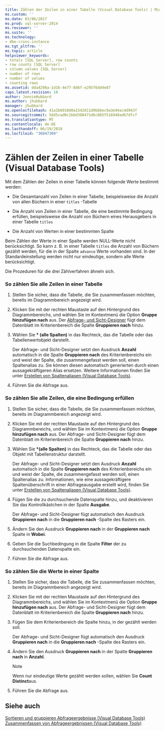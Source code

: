 ```yaml
---
title: Zählen der Zeilen in einer Tabelle (Visual Database Tools) | Microsoft-Dokumentation
ms.custom: ''
ms.date: 03/06/2017
ms.prod: sql-server-2014
ms.reviewer: ''
ms.suite: ''
ms.technology:
- dbe-cross-instance
ms.tgt_pltfrm: ''
ms.topic: article
helpviewer_keywords:
- totals [SQL Server], row counts
- row counts [SQL Server]
- column values [SQL Server]
- number of rows
- number of values
- counting rows
ms.assetid: dda4296a-1d16-4e77-8d6f-e295f6dd4e87
caps.latest.revision: 10
author: JennieHubbard
ms.author: jhubbard
manager: jhubbard
ms.openlocfilehash: 41a1b6010d0a1542811d9bbbec9a3e94ac4d943f
ms.sourcegitcommit: 5dd5cad0c1bbd308471d6c885f516948ad67dfcf
ms.translationtype: MT
ms.contentlocale: de-DE
ms.lasthandoff: 06/19/2018
ms.locfileid: "36047309"
---
```

# <a name="count-rows-in-a-table-visual-database-tools"></a>Zählen der Zeilen in einer Tabelle (Visual Database Tools)
  Mit dem Zählen der Zeilen in einer Tabelle können folgende Werte bestimmt werden:  
  
-   Die Gesamtanzahl von Zeilen in einer Tabelle, beispielsweise die Anzahl von allen Büchern in einer `titles` -Tabelle  
  
-   Die Anzahl von Zeilen in einer Tabelle, die eine bestimmte Bedingung erfüllen, beispielsweise die Anzahl von Büchern eines Herausgebers in einer Tabelle `titles`  
  
-   Die Anzahl von Werten in einer bestimmten Spalte  
  
 Beim Zählen der Werte in einer Spalte werden NULL-Werte nicht berücksichtigt. So kann z. B. in einer Tabelle `titles` die Anzahl von Büchern gezählt werden, für die in der Spalte `advance` Werte vorhanden sind. In der Standardeinstellung werden nicht nur eindeutige, sondern alle Werte berücksichtigt.  
  
 Die Prozeduren für die drei Zählverfahren ähneln sich.  
  
### <a name="to-count-all-the-rows-in-a-table"></a>So zählen Sie alle Zeilen in einer Tabelle  
  
1.  Stellen Sie sicher, dass die Tabelle, die Sie zusammenfassen möchten, bereits im Diagrammbereich angezeigt wird.  
  
2.  Klicken Sie mit der rechten Maustaste auf den Hintergrund des Diagrammbereichs, und wählen Sie im Kontextmenü die Option **Gruppe hinzufügen nach** aus. Der [Abfrage- und Sicht-Designer](visual-database-tools.md) fügt dem Datenblatt im Kriterienbereich die Spalte **Gruppieren nach** hinzu.  
  
3.  Wählen Sie  **\* (alle Spalten)** in das Rechteck, das die Tabelle oder das Tabellenwertobjekt darstellt.  
  
     Der Abfrage- und Sicht-Designer setzt den Ausdruck **Anzahl** automatisch in die Spalte **Gruppieren nach** des Kriterienbereichs ein und weist der Spalte, die zusammengefasst werden soll, einen Spaltenalias zu. Sie können diesen automatisch generierten durch einen aussagekräftigeren Alias ersetzen. Weitere Informationen finden Sie unter [Erstellen von Spaltenaliasen &#40;Visual Database Tools&#41;](create-column-aliases-visual-database-tools.md).  
  
4.  Führen Sie die Abfrage aus.  
  
### <a name="to-count-all-the-rows-that-meet-a-condition"></a>So zählen Sie alle Zeilen, die eine Bedingung erfüllen  
  
1.  Stellen Sie sicher, dass die Tabelle, die Sie zusammenfassen möchten, bereits im Diagrammbereich angezeigt wird.  
  
2.  Klicken Sie mit der rechten Maustaste auf den Hintergrund des Diagrammbereichs, und wählen Sie im Kontextmenü die Option **Gruppe hinzufügen nach** aus. Der Abfrage- und Sicht-Designer fügt dem Datenblatt im Kriterienbereich die Spalte **Gruppieren nach** hinzu.  
  
3.  Wählen Sie  **\*(alle Spalten)** in das Rechteck, das die Tabelle oder das Objekt mit Tabellenstruktur darstellt.  
  
     Der Abfrage- und Sicht-Designer setzt den Ausdruck **Anzahl** automatisch in die Spalte **Gruppieren nach** des Kriterienbereichs ein und weist der Spalte, die zusammengefasst werden soll, einen Spaltenalias zu. Informationen, wie eine aussagekräftigere Spaltenüberschrift in einer Abfrageausgabe erstellt wird, finden Sie unter [Erstellen von Spaltenaliasen &#40;Visual Database Tools&#41;](create-column-aliases-visual-database-tools.md).  
  
4.  Fügen Sie die zu durchsuchende Datenspalte hinzu, und deaktivieren Sie das Kontrollkästchen in der Spalte **Ausgabe**.  
  
     Der Abfrage- und Sicht-Designer fügt automatisch den Ausdruck **Gruppieren nach** in die **Gruppieren nach** -Spalte des Rasters ein.  
  
5.  Ändern Sie den Ausdruck **Gruppieren nach** in der **Gruppieren nach** Spalte in **Wobei**.  
  
6.  Geben Sie die Suchbedingung in die Spalte **Filter** der zu durchsuchenden Datenspalte ein.  
  
7.  Führen Sie die Abfrage aus.  
  
### <a name="to-count-the-values-in-a-column"></a>So zählen Sie die Werte in einer Spalte  
  
1.  Stellen Sie sicher, dass die Tabelle, die Sie zusammenfassen möchten, bereits im Diagrammbereich angezeigt wird.  
  
2.  Klicken Sie mit der rechten Maustaste auf den Hintergrund des Diagrammbereichs, und wählen Sie im Kontextmenü die Option **Gruppe hinzufügen nach** aus. Der Abfrage- und Sicht-Designer fügt dem Datenblatt im Kriterienbereich die Spalte **Gruppieren nach** hinzu.  
  
3.  Fügen Sie dem Kriterienbereich die Spalte hinzu, in der gezählt werden soll.  
  
     Der Abfrage- und Sicht-Designer fügt automatisch den Ausdruck **Gruppieren nach** in die **Gruppieren nach** -Spalte des Rasters ein.  
  
4.  Ändern Sie den Ausdruck **Gruppieren nach** in der Spalte **Gruppieren nach** in **Anzahl**.  
  
    > [!NOTE]  
    >  Wenn nur eindeutige Werte gezählt werden sollen, wählen Sie **Count Distinct**aus.  
  
5.  Führen Sie die Abfrage aus.  
  
## <a name="see-also"></a>Siehe auch  
 [Sortieren und gruppieren Abfrageergebnisse &#40;Visual Database Tools&#41;](sort-and-group-query-results-visual-database-tools.md)   
 [Zusammenfassen von Abfrageergebnissen &#40;Visual Database Tools&#41;](summarize-query-results-visual-database-tools.md)  
  
  